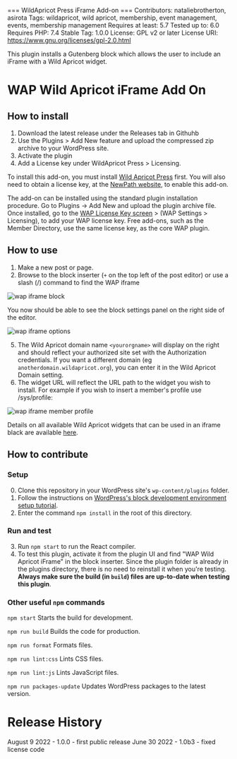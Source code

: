 === WildApricot Press iFrame Add-on ===
Contributors: nataliebrotherton, asirota
Tags: wildapricot, wild apricot, membership, event management, events, membership management
Requires at least: 5.7
Tested up to: 6.0
Requires PHP: 7.4
Stable Tag: 1.0.0
License: GPL v2 or later
License URI: https://www.gnu.org/licenses/gpl-2.0.html


This plugin installs a Gutenberg block which allows the user to include an iFrame with a Wild Apricot widget.

# WAP Wild Apricot iFrame Add On

## How to install
1. Download the latest release under the Releases tab in Githuhb
2. Use the Plugins > Add New feature and upload the compressed zip archive to your WordPress site.
3. Activate the plugin
4. Add a License key under WildApricot Press > Licensing.


To install this add-on, you must install [Wild Apricot Press](https://github.com/NewPath-Consulting/Wild-Apricot-For-Wordpress/blob/master/README.md) first. You will also need to obtain a license key, at the [NewPath website](https://newpathconsulting.com/wap), to enable this add-on. 

The add-on can be installed using the standard plugin installation procedure. Go to Plugins -> Add New and upload the plugin archive file. Once installed, go to the [WAP License Key screen](https://github.com/NewPath-Consulting/Wild-Apricot-For-Wordpress/blob/master/README.md#licensing-wawp) > (WAP Settings > Licensing), to add your WAP license key. Free add-ons, such as the Member Directory, use the same license key, as the core WAP plugin.

## How to use
1. Make a new post or page.
2. Browse to the block inserter (`+` on the top left of the post editor) or use a slash (/) command to find the WAP iframe
 
![wap iframe block](https://user-images.githubusercontent.com/458134/132222439-628ca16b-8cb8-4879-8f8f-074160246ac1.jpg)

You now should be able to see the block settings panel on the right side of the editor.

![wap iframe options](https://user-images.githubusercontent.com/458134/132222635-e925d858-661f-45cd-9ac8-1a07db1e8cc9.jpg)

5. The Wild Apricot domain name `<yourorgname>` will display on the right and should reflect your authorized site set with the Authorization credentials. If you want a different domain (eg `anotherdomain.wildapricot.org`), you can enter it in the Wild Apricot Domain setting.
6.  The widget URL will reflect the URL path to the widget you wish to install. For example if you wish to insert a member's profile use /sys/profile:

![wap iframe member profile](https://user-images.githubusercontent.com/458134/132223214-2170edfa-f5a3-43f4-afd8-2130fa2bd19c.jpg)

Details on all available Wild Apricot widgets that can be used in an iframe black are available [here](https://gethelp.wildapricot.com/en/articles/222-using-widgets).

## How to contribute

### Setup
0. Clone this repository in your WordPress site's `wp-content/plugins` folder.
1. Follow the instructions on [WordPress's block development environment setup tutorial](https://developer.wordpress.org/block-editor/handbook/tutorials/devenv/).
2. Enter the command `npm install` in the root of this directory.

### Run and test
3. Run `npm start` to run the React compiler.
4. To test this plugin, activate it from the plugin UI and find "WAP Wild Apricot iFrame" in the block inserter. Since the plugin folder is already in the plugins directory, there is no need to reinstall it when you're testing. **Always make sure the build (in `build`) files are up-to-date when testing this plugin**.

### Other useful `npm` commands
`npm start`
Starts the build for development.

`npm run build`
Builds the code for production.

`npm run format`
Formats files.

`npm run lint:css`
Lints CSS files.

`npm run lint:js`
Lints JavaScript files.

`npm run packages-update`
Updates WordPress packages to the latest version.

# Release History
August 9 2022 - 1.0.0 - first public release
June 30 2022 - 1.0b3 - fixed license code